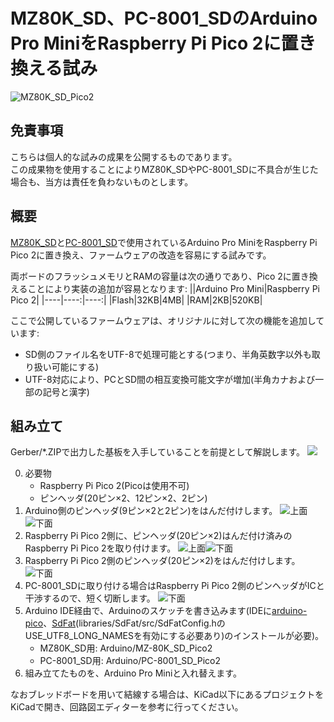 # MZ80K_SD、PC-8001_SDのArduino Pro MiniをRaspberry Pi Pico 2に置き換える試み

![MZ80K_SD_Pico2](images/board05.jpg)

## 免責事項
こちらは個人的な試みの成果を公開するものであります。<br>
この成果物を使用することによりMZ80K_SDやPC-8001_SDに不具合が生じた場合も、当方は責任を負わないものとします。

## 概要
[MZ80K_SD](https://github.com/yanataka60/MZ80K_SD)と[PC-8001_SD](https://github.com/yanataka60/PC-8001_SD)で使用されているArduino Pro MiniをRaspberry Pi Pico 2に置き換え、ファームウェアの改造を容易にする試みです。

両ボードのフラッシュメモリとRAMの容量は次の通りであり、Pico 2に置き換えることにより実装の追加が容易となります:
||Arduino Pro Mini|Raspberry Pi Pico 2|
|----|----:|----:|
|Flash|32KB|4MB|
|RAM|2KB|520KB|

ここで公開しているファームウェアは、オリジナルに対して次の機能を追加しています:
* SD側のファイル名をUTF-8で処理可能とする(つまり、半角英数字以外も取り扱い可能にする)
* UTF-8対応により、PCとSD間の相互変換可能文字が増加(半角カナおよび一部の記号と漢字)

## 組み立て
Gerber/*.ZIPで出力した基板を入手していることを前提として解説します。
![](images/board01.jpg)

0. 必要物
   * Raspberry Pi Pico 2(Picoは使用不可)
   * ピンヘッダ(20ピン×2、12ピン×2、2ピン)
1. Arduino側のピンヘッダ(9ピン×2と2ピン)をはんだ付けします。
   ![上面](images/board02.jpg)![下面](images/board03.jpg)
2. Raspberry Pi Pico 2側に、ピンヘッダ(20ピン×2)はんだ付け済みのRaspberry Pi Pico 2を取り付けます。
   ![上面](images/board04.jpg)![下面](images/board05.jpg)
3. Raspberry Pi Pico 2側のピンヘッダ(20ピン×2)をはんだ付けします。
   ![下面](images/board07.jpg)
4. PC-8001_SDに取り付ける場合はRaspberry Pi Pico 2側のピンヘッダがICと干渉するので、短く切断します。
   ![下面](images/board08.jpg)
5. Arduino IDE経由で、Arduinoのスケッチを書き込みます(IDEに[arduino-pico](https://github.com/earlephilhower/arduino-pico)、[SdFat](https://github.com/greiman/SdFat)(libraries/SdFat/src/SdFatConfig.hのUSE_UTF8_LONG_NAMESを有効にする必要あり)のインストールが必要)。
   * MZ80K_SD用: Arduino/MZ-80K_SD_Pico2
   * PC-8001_SD用: Arduino/PC-8001_SD_Pico2
6. 組み立てたものを、Arduino Pro Miniと入れ替えます。

なおブレッドボードを用いて結線する場合は、KiCad以下にあるプロジェクトをKiCadで開き、回路図エディターを参考に行ってください。